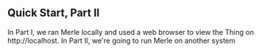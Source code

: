 ## Quick Start, Part II

In Part I, we ran Merle locally and used a web browser to view the Thing on http://localhost.  In Part II, we're going to run Merle on another system
